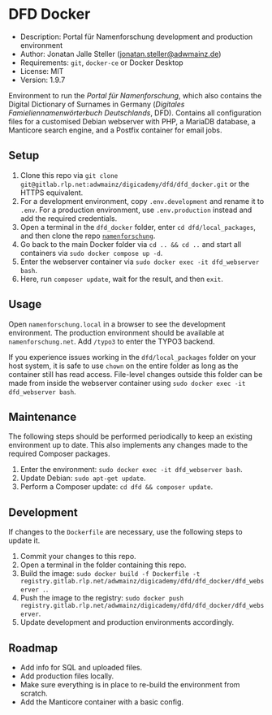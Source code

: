 # DFD Docker

- Description: Portal für Namenforschung development and production environment
- Author: Jonatan Jalle Steller ([jonatan.steller@adwmainz.de](mailto:jonatan.steller@adwmainz.de))
- Requirements: `git`, `docker-ce` or Docker Desktop
- License: MIT
- Version: 1.9.7

Environment to run the *Portal für Namenforschung*, which also contains the Digital Dictionary of Surnames in Germany (*Digitales Famieliennamenwörterbuch Deutschlands*, DFD). Contains all configuration files for a customised Debian webserver with PHP, a MariaDB database, a Manticore search engine, and a Postfix container for email jobs.

## Setup

1. Clone this repo via `git clone git@gitlab.rlp.net:adwmainz/digicademy/dfd/dfd_docker.git` or the HTTPS equivalent.
2. For a development environment, copy `.env.development` and rename it to `.env`. For a production environment, use `.env.production` instead and add the required credentials.
3. Open a terminal in the `dfd_docker` folder, enter `cd dfd/local_packages`, and then clone the repo [`namenforschung`](https://gitlab.rlp.net/adwmainz/digicademy/dfd/namenforschung).
4. Go back to the main Docker folder via `cd .. && cd ..` and start all containers via `sudo docker compose up -d`.
5. Enter the webserver container via `sudo docker exec -it dfd_webserver bash`.
6. Here, run `composer update`, wait for the result, and then `exit`.

## Usage

Open `namenforschung.local` in a browser to see the development environment. The production environment should be available at `namenforschung.net`. Add `/typo3` to enter the TYPO3 backend.

If you experience issues working in the `dfd/local_packages` folder on your host system, it is safe to use `chown` on the entire folder as long as the container still has read access. File-level changes outside this folder can be made from inside the webserver container using `sudo docker exec -it dfd_webserver bash`.

## Maintenance

The following steps should be performed periodically to keep an existing environment up to date. This also implements any changes made to the required Composer packages.

1. Enter the environment: `sudo docker exec -it dfd_webserver bash`.
2. Update Debian: `sudo apt-get update`.
3. Perform a Composer update: `cd dfd && composer update`.

## Development

If changes to the `Dockerfile` are necessary, use the following steps to update it.

1. Commit your changes to this repo.
2. Open a terminal in the folder containing this repo.
3. Build the image: `sudo docker build -f Dockerfile -t registry.gitlab.rlp.net/adwmainz/digicademy/dfd/dfd_docker/dfd_webserver .`.
4. Push the image to the registry: `sudo docker push registry.gitlab.rlp.net/adwmainz/digicademy/dfd/dfd_docker/dfd_webserver`.
5. Update development and production environments accordingly.

## Roadmap

- Add info for SQL and uploaded files.
- Add production files locally.
- Make sure everything is in place to re-build the environment from scratch.
- Add the Manticore container with a basic config.

